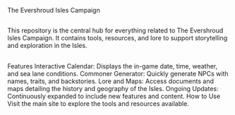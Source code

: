 The Evershroud Isles Campaign
##
This repository is the central hub for everything related to The Evershroud Isles Campaign. It contains tools, resources, and lore to support storytelling and exploration in the Isles.
##
Features
Interactive Calendar: Displays the in-game date, time, weather, and sea lane conditions.
Commoner Generator: Quickly generate NPCs with names, traits, and backstories.
Lore and Maps: Access documents and maps detailing the history and geography of the Isles.
Ongoing Updates: Continuously expanded to include new features and content.
How to Use
Visit the main site to explore the tools and resources available.
